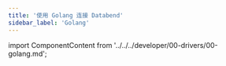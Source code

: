 ```yaml
---
title: '使用 Golang 连接 Databend'
sidebar_label: 'Golang'
---
```


import ComponentContent from '../../../developer/00-drivers/00-golang.md';

<ComponentContent />